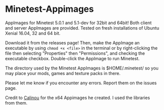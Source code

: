 # Minetest-Appimages

AppImages for Minetest 5.0.1 and 5.1-dev for 32bit and 64bit! Both client and server AppImages are provided. Tested on fresh installations of Ubuntu Xenial 16.04, 32 and 64 bit.

Download it from the releases page! Then, make the AppImage an executable by using `chmod +x <file>` in the terminal or by right-clicking the file then selecting "Properties" then "Permissions", and checking the executable checkbox. Double-click the AppImage to run Minetest.

The directory used by the Minetest AppImages is $HOME/.minetest/ so you may place your mods, games and texture packs in there.

Please let me know if you encounter any errors. Report them on the issues page.

Credit to [Calinou](https://forum.minetest.net/memberlist.php?mode=viewprofile&u=194) for the x64 Appimages he created. I used the libraries from them.
